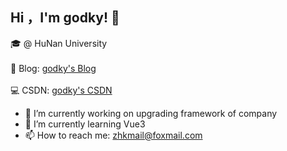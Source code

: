 ## Hi ，I'm godky! :wave:
<!--
<img align='right' src="https://github-readme-stats.vercel.app/api?username=godky&show_icons=true&theme=radical">  </br>  
- 👯 I’m looking to collaborate on ...
- 🤔 I’m looking for help with ...
- 💬 Ask me about ...
- 😄 Pronouns: ...
- ⚡ Fun fact: ...
-->
🎓 @ HuNan University </br>  
📰 Blog:  [godky's Blog](https://z98k.cn/) </br>  
:computer: CSDN: [godky's CSDN](https://blog.csdn.net/a357951314?spm=1010.2135.3001.5113)
- 🔭 I’m currently working on upgrading framework of company
- 🌱 I’m currently learning Vue3
- 📫 How to reach me: zhkmail@foxmail.com
